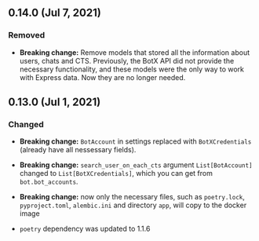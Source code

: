 ## 0.14.0 (Jul 7, 2021)

### Removed

* **Breaking change:** Remove models that stored all the information about users,
  chats and CTS. Previously, the BotX API did not provide the necessary functionality,
  and these models were the only way to work with Express data.
  Now they are no longer needed.


## 0.13.0 (Jul 1, 2021)

### Changed

* **Breaking change:** `BotAccount` in settings replaced with `BotXCredentials`
  (already have all nessessary fields).

* **Breaking change:** `search_user_on_each_cts` argument `List[BotAccount]`
  changed to `List[BotXCredentials]`, which you can get from `bot.bot_accounts`.

* **Breaking change:** now only the necessary files, such as `poetry.lock`, `pyproject.toml`, `alembic.ini` and directory `app`, will copy to the docker image

* `poetry` dependency was updated to 1.1.6
